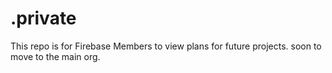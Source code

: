 # .private
This repo is for Firebase Members to view plans for future projects. soon to move to the main org. 
